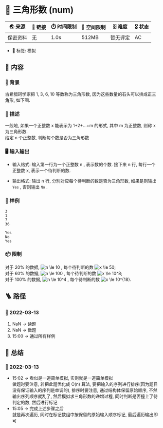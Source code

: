 # 📛 三角形数 (num)
| 🌏 来源  | 🔗 链接 | ⏱️ 时间限制 | 💾 空间限制 | 🗄️ 难度 | 🎖️ 状态 |
|--------|--------|-------------|-------------|--------|----------|
| 保密资料 | 无      | 1.0s        | 512MB       | 暂无评定 | AC       |
* 🔖 标签: 模拟

## 📘 内容
### 🎴 背景
古希腊珂学家把 1, 3, 6, 10 等数称为三角形数, 因为这些数量的石头可以排成正三角形, 如下图.

### 🧾 描述
一般地, 如果一个正整数 x 能表示为 1+2+...+m 的形式, 其中 m 为正整数, 则称 x 为三角形数.  
给定 n 个正整数, 判断每个数是否为三角形数

### 🖥️ 输入输出
* 输入格式:
输入第一行为一个正整数 n , 表示数的个数.
接下来 n 行, 每行一个正整数 x, 表示一个待判断的数.

* 输出格式:
输出 n 行, 分别对应每个待判断的数是否为三角形数, 如果是则输出 `Yes` , 否则输出 `No` .

### 🏴 样例
```input1
3
1
7
36
```
```output1
Yes
No
Yes
```

### 📦 限制
对于 20% 的数据, ![n \le 10](https://latex.codecogs.com/svg.image?n&space;\le&space;10) , 每个待判断的数 ![x \le 50](https://latex.codecogs.com/svg.image?x&space;\le&space;50);   
对于 60% 的数据, ![n \le 100](https://latex.codecogs.com/svg.image?n&space;\le&space;100) , 每个待判断的数 ![x \le 10^8](https://latex.codecogs.com/svg.image?x&space;\le&space;10^8);   
对于 100% 的数据, ![n \le 10^4](https://latex.codecogs.com/svg.image?n&space;\le&space;10^4) , 每个待判断的数 ![x \le 10^{18}](https://latex.codecogs.com/svg.image?x&space;\le&space;10^{18}).   

## 🪜 路径
### 📆 2022-03-13
1. NaN -> 读题
2. NaN -> 做题
3. 15:00 -> 通过所有样例

## 📰 总结
### 📆 2022-03-13
* 15:02 ->  看似是一道简单模拟, 实则就是一道简单模拟  
            做题时要注意, 若把此题优化成 O(n) 算法, 要把输入的序列进行排序(因为题目没有保证输入的序列是单调的), 排序时要注意, 通过结构体保留原始顺序, 不然输出序列顺序就乱了, 然后模拟求三角形数的递增过程, 同时判断是否撞上了待判定的数, 然后进行标记
* 15:05 ->  完成上述步骤之后  
            就是再次遍历, 同时在标记数组中按保留的原始输入顺序标记, 最后遍历输出即可
